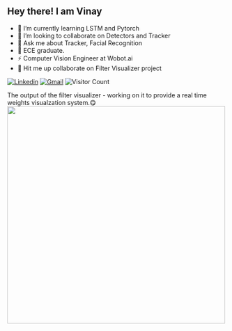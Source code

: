 ## Hey there!  I am Vinay

  - 🌱 I’m currently learning LSTM and Pytorch 
  - 👯 I’m looking to collaborate on Detectors and Tracker
  - 💬 Ask me about Tracker, Facial Recognition
- :panda_face: ECE graduate.
- :zap: Computer Vision Engineer at Wobot.ai
- :robot: Hit me up collaborate on Filter Visualizer project

[![Linkedin](https://img.shields.io/badge/-LinkedIn-blue?style=flat&logo=Linkedin&logoColor=white)](https://www.linkedin.com/in/vinayverma982/)
[![Gmail](https://img.shields.io/badge/-Gmail-red?labelColor=ffffff&style=flat&logo=Gmail&logoColor=red)](mailto:vermavinay982@gmail.com)
![Visitor Count](https://profile-counter.glitch.me/vermavinay982/count.svg)

The output of the filter visualizer - working on it to provide a real time weights visualzation system.😋 
<img width=500 src=https://github.com/vermavinay982/Weights-Visualizer-for-CNN/blob/main/loop_bird.gif>

